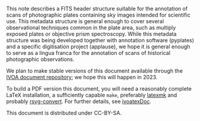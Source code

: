 This note describes a FITS header structure suitable for the annotation
of scans of photographic plates containing sky images intended for
scientific use.  This metadata structure is general enough to cover
several observational techniques common in the plate area, such as
multiply exposed plates or objective prism spectroscopy.  While this
metadata structure was being developed together with annotation software
(pyplates) and a specific digitisation project
(applause), we hope it is general enough to serve as a lingua franca for
the annotation of scans of historical photographic observations.

We plan to make stable versions of this document available through the [IVOA
document repository](http://ivoa.net/documents/); we hope this will happen
in 2023.

To build a PDF version this document, you will need a reasonably
complete LaTeX installation, a sufficiently capable `make`, preferably
[latexmk](https://personal.psu.edu/~jcc8/software/latexmk/) and probably
[rsvg-convert](https://wiki.gnome.org/Projects/LibRsvg). For further
details, see [ivoatexDoc](https://ivoa.net/documents/Notes/IVOATex/).

This document is distributed under CC-BY-SA.
